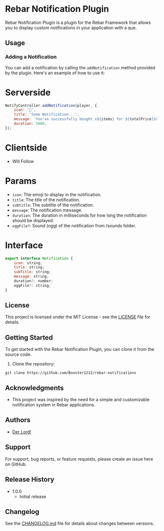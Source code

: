 # Rebar Notification Plugin

Rebar Notification Plugin is a plugin for the Rebar Framework that allows you to display custom notifications in your application with a que.

## Usage

### Adding a Notification

You can add a notification by calling the `addNotification` method provided by the plugin. Here's an example of how to use it:

# Serverside

```javascript
NotifyController.addNotification(player, {
    icon: '🤑',
    title: 'Some Notification...',
    message: `You've successfully bought x${items} for ${totalPrice}$!`,
    duration: 5000,
});
```

# Clientside

-   Will Follow

# Params

-   `icon`: The emoji to display in the notification.
-   `title`: The title of the notification.
-   `subtitle`: The subtitle of the notification.
-   `message`: The notification message.
-   `duration`: The duration in milliseconds for how long the notification should be displayed.
-   `oggFile?`: Sound (ogg) of the notification from /sounds folder.

# Interface
```javascript
export interface Notification {
    icon: string;
    title: string;
    subTitle: string;
    message: string;
    duration?: number;
    oggFile?: string;
}
```

## License

This project is licensed under the MIT License - see the [LICENSE](LICENSE) file for details.

## Getting Started

To get started with the Rebar Notification Plugin, you can clone it from the source code.

1. Clone the repository:

```shell
git clone https://github.com/Booster1212/rebar-notifications
```

## Acknowledgments

-   This project was inspired by the need for a simple and customizable notification system in Rebar applications.

## Authors

-   [Der Lord!](https://github.com/Booster1212)

## Support

For support, bug reports, or feature requests, please create an issue here on GitHub.

## Release History

-   1.0.0
    -   Initial release

## Changelog

See the [CHANGELOG.md](CHANGELOG.md) file for details about changes between versions.
